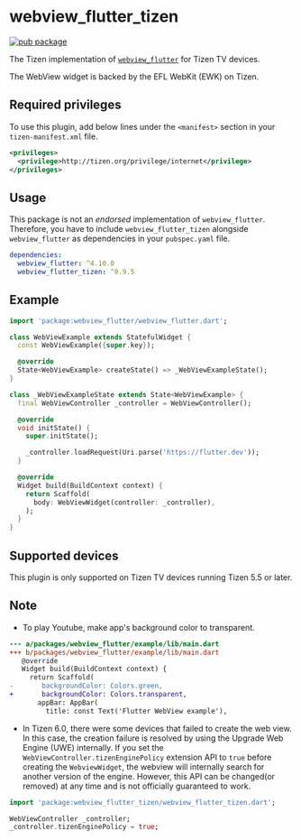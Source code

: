 # webview_flutter_tizen

[![pub package](https://img.shields.io/pub/v/webview_flutter_tizen.svg)](https://pub.dev/packages/webview_flutter_tizen)

The Tizen implementation of [`webview_flutter`](https://pub.dev/packages/webview_flutter) for Tizen TV devices.

The WebView widget is backed by the EFL WebKit (EWK) on Tizen.

## Required privileges

To use this plugin, add below lines under the `<manifest>` section in your `tizen-manifest.xml` file.

```xml
<privileges>
  <privilege>http://tizen.org/privilege/internet</privilege>
</privileges>
```

## Usage

This package is not an _endorsed_ implementation of `webview_flutter`. Therefore, you have to include `webview_flutter_tizen` alongside `webview_flutter` as dependencies in your `pubspec.yaml` file.

```yaml
dependencies:
  webview_flutter: ^4.10.0
  webview_flutter_tizen: ^0.9.5
```

## Example

```dart
import 'package:webview_flutter/webview_flutter.dart';

class WebViewExample extends StatefulWidget {
  const WebViewExample({super.key});

  @override
  State<WebViewExample> createState() => _WebViewExampleState();
}

class _WebViewExampleState extends State<WebViewExample> {
  final WebViewController _controller = WebViewController();

  @override
  void initState() {
    super.initState();

    _controller.loadRequest(Uri.parse('https://flutter.dev'));
  }

  @override
  Widget build(BuildContext context) {
    return Scaffold(
      body: WebViewWidget(controller: _controller),
    );
  }
}
```

## Supported devices

This plugin is only supported on Tizen TV devices running Tizen 5.5 or later.

## Note

- To play Youtube, make app's background color to transparent.

```diff
--- a/packages/webview_flutter/example/lib/main.dart
+++ b/packages/webview_flutter/example/lib/main.dart
   @override
   Widget build(BuildContext context) {
     return Scaffold(
-       backgroundColor: Colors.green,
+       backgroundColor: Colors.transparent,
       appBar: AppBar(
         title: const Text('Flutter WebView example'),
```

- In Tizen 6.0, there were some devices that failed to create the web view. In this case, the creation failure is resolved by using the Upgrade Web Engine (UWE) internally. If you set the `WebViewController.tizenEnginePolicy` extension API to `true` before creating the `WebviewWidget`, the webview will internally search for another version of the engine. However, this API can be changed(or removed) at any time and is not officially guaranteed to work.

```dart
import 'package:webview_flutter_tizen/webview_flutter_tizen.dart';

WebViewController _controller;
_controller.tizenEnginePolicy = true;
```
